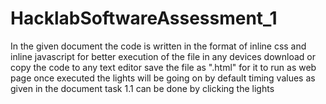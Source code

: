 ﻿# HacklabSoftwareAssessment_1
In the given document the code is written in the format of inline css and inline javascript for better execution of the file in any devices
download or copy the code to any text editor 
save the file as ".html" for it to run as web page
once executed the lights will be going on by default timing values as given in the document 
task 1.1 can be done by clicking the lights

